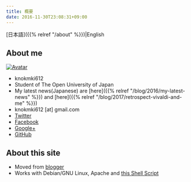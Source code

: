 ```yaml
---
title: 概要
date: 2016-11-30T23:08:31+09:00
---
```


[日本語]({{% relref "/about" %}})|English

## About me

[![Avatar](https://secure.gravatar.com/avatar/6b2fd17bf8572ea5d60c0916db36627c)](https://ja.gravatar.com/knokmki612)

- knokmki612
- Student of The Open University of Japan
- My latest news(Japanese) are
  [here]({{% relref "/blog/2016/my-latest-news" %}}) and
  [here]({{% relref "/blog/2017/retrospect-vivaldi-and-me" %}})
- knokmki612 \[at\] gmail.com
- [Twitter](https://twitter.com/knokmki612)
- [Facebook](https://www.facebook.com/kimiaki.kuno)
- [Google+](https://plus.google.com/108613011772115871768)
- [GitHub](https://github.com/knokmki612)

## About this site

- Moved from [blogger](http://knockcrab.blogspot.jp/)
- Works with Debian/GNU Linux, Apache and [this Shell Script](https://github.com/knokmki612/sitesh)
